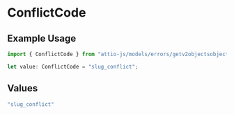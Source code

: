 # ConflictCode

## Example Usage

```typescript
import { ConflictCode } from "attio-js/models/errors/getv2objectsobject.js";

let value: ConflictCode = "slug_conflict";
```

## Values

```typescript
"slug_conflict"
```
